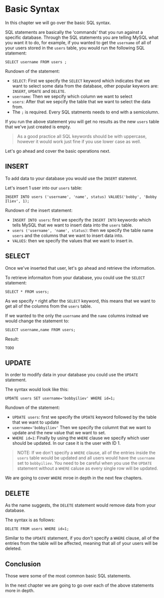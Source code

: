 # Basic Syntax

In this chapter we will go over the basic SQL syntax.

SQL statements are basically the 'commands' that you run against a specific database. Through the SQL statements you are telling MySQL what you want it to do, for example, if you wanted to get the `username` of all of your users stored in the `users` table, you would run the following SQL statement:

```
SELECT username FROM users ;
```

Rundown of the statement:

* `SELECT`: First we specify the `SELECT` keyword which indicates that we want to select some data from the database, other popular keywors are: `INSERT`, `UPDATE` and `DELETE`.
* `username`: Then we sepcify which column we want to select
* `users`: After that we sepcify the table that we want to select the data from.
* The `;` is required. Every SQL statments needs to end with a semicolumn.

If you run the above statement you will get no results as the new `users` table that we've just created is empty.

> As a good practice all SQL keywords should be with uppercase, however it would work just fine if you use lower case as well.

Let's go ahead and cover the basic operations next.

## INSERT

To add data to your database you would use the `INSERT` statemnt.

Let's insert 1 user into our `users` table:

```
INSERT INTO users ('username', 'name', status) VALUES('bobby', 'Bobby Iliev', 1);
```

Rundown of the insert statement:

* `INSERT INTO users`: first we specify the `INSERT INTO` keywordo which tells MySQL that we want to insert data into the `users` table.
* `users ('username', 'name', status)`: then we specify the table name `users` and the columns that we want to insert data into.
* `VALUES`: then we specify the values that we want to insert in.

## SELECT

Once we've inserted that user, let's go ahead and retrieve the information.

To retrieve informaiton from your database, you could use the `SELECT` statement:

```
SELECT * FROM users;
```

As we specify `*` right after the `SELECT` keyword, this means that we want to get all of the columns from the `users` table.

If we wanted to the only the `username` and the `name` columns instead we would change the statement to:

```
SELECT username,name FROM users;
```

Result:

```
TODO
```

## UPDATE

In order to modify data in your database you could use the `UPDATE` statement.

The syntax would look like this:

```
UPDATE users SET username='bobbyiliev' WHERE id=1;
```

Rundown of the statement:

* `UPDATE users`: first we specify the `UPDATE` keyword followed by the table that we want to update
* `username='bobbyiliev'` Then we specify the columnt that we want to update and the new value that we want to set.
* `WHERE id=1`: Finally by using the `WHERE` clause we specify which user should be updated. In our case it is the user with ID 1.

> NOTE: If we don't specify a `WHERE` clause, all of the entries inside the `users` table would be updated and all users would have the `username` set to `bobbyiliev`. You need to be careful when you use the `UPDATE` statement without a `WHERE` caluse as every single row will be updated.

We are going to cover `WHERE` mroe in depth in the next few chapters.

## DELETE

As the name suggests, the `DELETE` statement would remove data from your database.

The syntax is as follows:

```
DELETE FROM users WHERE id=1;
```

Similar to the `UPDATE` statement, if you don't specify a `WHERE` clause, all of the entries from the table will be affected, meaning that all of your users will be deleted.

## Conclusion

Those were some of the most common basic SQL statements.

In the next chapter we are going to go over each of the above statements more in depth.